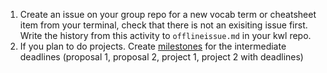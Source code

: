 1. Create an issue on your group repo for a new vocab term or cheatsheet item from your terminal, check that there is not an exisiting issue first. Write the history from this activity to `offlineissue.md` in your kwl repo.
1. If you plan to do projects. Create [milestones](https://docs.github.com/en/issues/using-labels-and-milestones-to-track-work/creating-and-editing-milestones-for-issues-and-pull-requests) for the intermediate deadlines (proposal 1, proposal 2, project 1, project 2 with deadlines)
